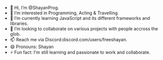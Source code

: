 - 👋 Hi, I’m @ShayanProg.
- 👀 I’m interested in Programming, Acting & Travelling.
- 🌱 I’m currently learning JavaScript and its different frameworks and libraries.
- 💞️ I’m looking to collaborate on various projects with people accross the glob.
- 📫 Reach me via Discord:discord.com/users/freeshayan.
- 😄 Pronouns: Shayan
- ⚡ Fun fact: I'm still learning and passionate to work and collaborate.

<!---
ShayanProg/ShayanProg is a ✨ special ✨ repository because its `README.md` (this file) appears on your GitHub profile.
You can click the Preview link to take a look at your changes.
--->
